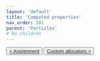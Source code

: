 ```yaml
---
layout: 'default'
title: 'Computed properties'
nav_order: 101
parent: 'Particles'
# No children
---
```



<button class="btn btn-outline"><a href="/particles/assignment.md">< Assignment</a></button>
<button class="btn btn-outline"><a href="/particles/custom-allocators.md">Custom allocators ></a></button>
